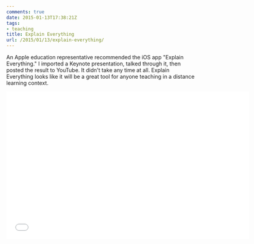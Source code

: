 ```yaml
---
comments: true
date: 2015-01-13T17:38:21Z
tags: 
- teaching
title: Explain Everything
url: /2015/01/13/explain-everything/
---
```


An Apple education representative recommended the iOS app "Explain Everything." I imported a Keynote presentation, talked through it, then posted the result to YouTube. It didn't take any time at all. Explain Everything looks like it will be a great tool for anyone teaching in a distance learning context.




<iframe width="640" height="390" src="//www.youtube.com/embed/3Aoa-yP5U_Y" frameborder="0" allowfullscreen></iframe>


